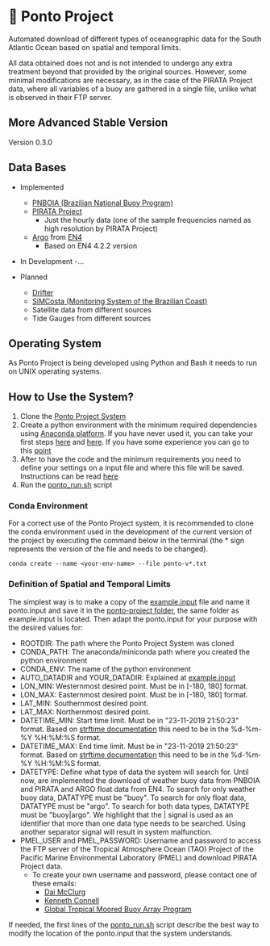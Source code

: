 # :trident: Ponto Project

Automated download of different types of oceanographic data for the South Atlantic Ocean based on spatial and temporal limits.

All data obtained does not and is not intended to undergo any extra treatment beyond that provided by the original sources. However, some minimal modifications are necessary, as in the case of the PIRATA Project data, where all variables of a buoy are gathered in a single file, unlike what is observed in their FTP server.

## More Advanced Stable Version

Version 0.3.0

## Data Bases

- Implemented
  - [PNBOIA (Brazilian National Buoy Program)](https://www.marinha.mil.br/chm/dados-do-goos-brasil/pnboia)
  - [PIRATA Project](https://www.pmel.noaa.gov/gtmba/pmel-theme/atlantic-ocean-pirata)
    - Just the hourly data (one of the sample frequencies named as high resolution by PIRATA Project)
  - [Argo](https://argo.ucsd.edu/) from [EN4](https://www.metoffice.gov.uk/hadobs/en4/)
    - Based on EN4 4.2.2 version

- In Development
  -...

- Planned
  - [Drifter](https://www.aoml.noaa.gov/phod/gdp/)
  - [SiMCosta (Monitoring System of the Brazilian Coast)](https://simcosta.furg.br/home)
  - Satellite data from different sources
  - Tide Gauges from different sources

## Operating System

As Ponto Project is being developed using Python and Bash it needs to run on UNIX operating systems.

## How to Use the System?

1. Clone the [Ponto Project System](https://github.com/douglasnehme/ponto-project)
1. Create a python environment with the minimum required dependencies using [Anaconda platform](https://www.anaconda.com/products/distribution). If you have never used it, you can take your first steps [here](https://docs.anaconda.com/anaconda/user-guide/getting-started/) and [here](https://conda.io/projects/conda/en/latest/user-guide/getting-started.html). If you have some experience you can go to this [point](https://github.com/douglasnehme/ponto-project#conda-environment)
1. After to have the code and the minimum requirements you need to define your settings on a input file and where this file will be saved. Instructions can be read [here](https://github.com/douglasnehme/ponto-project#definition-of-spatial-and-temporal-limits)
1. Run the [ponto_run.sh](/ponto-project/ponto_run.sh) script

### Conda Environment

For a correct use of the Ponto Project system, it is recommended to clone the conda environment used in the development of the current version of the project by executing the command below in the terminal (the * sign represents the version of the file and needs to be changed).

`conda create --name <your-env-name> --file ponto-v*.txt`

### Definition of Spatial and Temporal Limits

The simplest way is to make a copy of the [example.input](/ponto-project/example.input) file and name it ponto.input and save it in the [ponto-project folder](/ponto-project/), the same folder as example.input is located. Then adapt the ponto.input for your purpose with the desired values for:
  
- ROOTDIR: The path where the Ponto Project System was cloned
- CONDA_PATH: The anaconda/miniconda path where you created the python environment
- CONDA_ENV: The name of the python environment
- AUTO_DATADIR and YOUR_DATADIR: Explained at [example.input](/ponto-project/example.input)
- LON_MIN: Westernmost desired point. Must be in [-180, 180] format.
- LON_MAX: Easternmost desired point. Must be in [-180, 180] format.
- LAT_MIN: Southernmost desired point.
- LAT_MAX: Northernmost desired point.
- DATETIME_MIN: Start time limit. Must be in "23-11-2019 21:50:23" format. Based on [strftime documentation](https://strftime.org/) this need to be in the %d-%m-%Y %H:%M:%S format.
- DATETIME_MAX: End time limit. Must be in "23-11-2019 21:50:23" format. Based on [strftime documentation](https://strftime.org/) this need to be in the %d-%m-%Y %H:%M:%S format.
- DATETYPE: Define what type of data the system will search for. Until now, are implemented the download of weather buoy data from PNBOIA and PIRATA and ARGO float data from EN4. To search for only weather buoy data, DATATYPE must be "buoy". To search for only float data, DATATYPE must be "argo". To search for both data types, DATATYPE must be "buoy|argo". We highlight that the | signal is used as an identifier that more than one data type needs to be searched. Using another separator signal will result in system malfunction.
- PMEL_USER and PMEL_PASSWORD: Username and password to access the FTP server of the Tropical Atmosphere Ocean (TAO) Project of the Pacific Marine Environmental Laboratory (PMEL) and download PIRATA Project data.
  - To create your own username and password, please contact one of these emails:
    - [Dai McClurg](mailto:dai.c.mcclurg@noaa.gov)
    - [Kenneth Connell](mailto:kenneth.connell@noaa.gov)
    - [Global Tropical Moored Buoy Array Program](mailto:oar.pmel.taotech@noaa.gov)

If needed, the first lines of the [ponto_run.sh](/ponto-project/ponto_run.sh) script describe the best way to modify the location of the ponto.input that the system understands.
